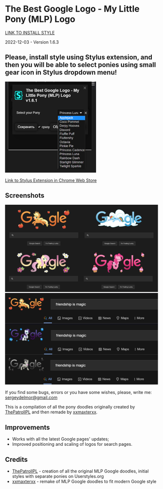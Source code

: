 # The Best Google Logo - My Little Pony (MLP) Logo

<a href="https://github.com/DelmorS/The-Best-Google-Logo---My-Little-Pony-MLP-Logo/raw/master/MLP_Google_Logo.user.css">LINK TO INSTALL STYLE</a>

2022-12-03 - Version 1.6.3 

## Please, install style using Stylus extension, and then you will be able to select ponies using small gear icon in Stylus dropdown menu!
<img src="https://github.com/DelmorS/The-Best-Google-Logo---My-Little-Pony-MLP-Logo/raw/master/docs/images/pony_selection.png" width="300" height="300"/>

<a href="https://chrome.google.com/webstore/detail/stylus/clngdbkpkpeebahjckkjfobafhncgmne?hl=en">Link to Stylus Extension in Chrome Web Store</a>

## Screenshots
![Main Page Examples][main_page_examples]
![Search Page Examples][search_page_examples]

If you find some bugs, errors or you have some wishes, please, write me: sergeydelmor@gmail.com

This is a compilation of all the pony doodles originally created by [ThePatrollPL](http://userstyles.org/users/182094) and then remade by [xxmaxterxx](https://www.deviantart.com/xxmaxterxx).

## Improvements
* Works with all the latest Google pages' updates;
* Improved positioning and scaling of logos for search pages.

## Credits
* [ThePatrollPL](http://userstyles.org/users/182094) - creation of all the original MLP Google doodles, initial styles with separate ponies on Userstyles.org
* [xxmaxterxx](https://www.deviantart.com/xxmaxterxx) - remake of MLP Google doodles to fit modern Google style

[main_page_examples]: docs/images/main_page_examples.png "Main Page Examples"
[search_page_examples]: docs/images/search_page_examples.png "Search Page Examples"